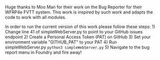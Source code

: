 Huge thanks to Moo Man for their work on the Bug Reporter for their WFRP4e FVTT system. This work is inspired by such work and adapts the code to work with all modules.

In order to run the current version of this work please follow these steps:
    1) Change line 41 of simpleWebServer.py to point to your GitHub issues endpoint
    2) Create a Personal Access Token (PAT) on GitHub 
    3) Set your environment variable "GITHUB_PAT" to your PAT
    4) Run simpleWebServer.py `python3 simpleWebServer.py`
    5) Navigate to the bug report menu in Foundry and fire away!